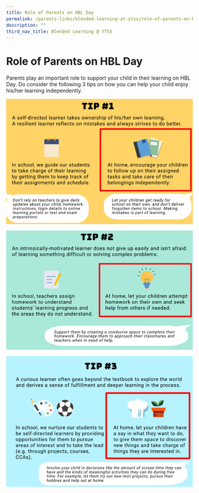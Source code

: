```yaml
---
title: Role of Parents on HBL Day
permalink: /parents-links/blended-learning-at-ytss/role-of-parents-on-hbl-day/
description: ""
third_nav_title: Blended Learning @ YTSS
---
```

# **Role of Parents on HBL Day**

Parents play an important role to support your child in their learning on HBL Day. Do consider the following 3 tips on how you can help your child enjoy his/her learning independently.

![](/images/1a.png)

![](/images/2a.png)

![](/images/3a.png)